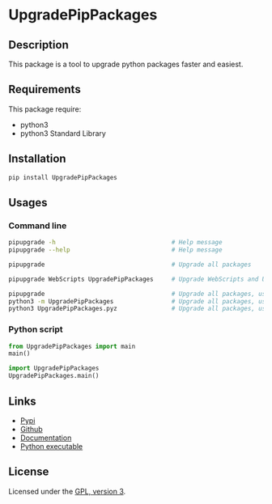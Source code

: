 # UpgradePipPackages

## Description

This package is a tool to upgrade python packages faster and easiest.

## Requirements
This package require:
 - python3
 - python3 Standard Library

## Installation
```bash
pip install UpgradePipPackages
```

## Usages

### Command line

```bash
pipupgrade -h                                # Help message
pipupgrade --help                            # Help message

pipupgrade                                   # Upgrade all packages

pipupgrade WebScripts UpgradePipPackages     # Upgrade WebScripts and UpgradePipPackages only

pipupgrade                                   # Upgrade all packages, using command line
python3 -m UpgradePipPackages                # Upgrade all packages, using python package
python3 UpgradePipPackages.pyz               # Upgrade all packages, using python executable
```

### Python script

```python
from UpgradePipPackages import main
main()
```

```python
import UpgradePipPackages
UpgradePipPackages.main()
```

## Links
 - [Pypi](https://pypi.org/project/UpgradePipPackages)
 - [Github](https://github.com/mauricelambert/UpgradePipPackages)
 - [Documentation](https://mauricelambert.github.io/info/python/code/UpgradePipPackages.html)
 - [Python executable](https://mauricelambert.github.io/info/python/code/UpgradePipPackages.pyz)

## License
Licensed under the [GPL, version 3](https://www.gnu.org/licenses/).
